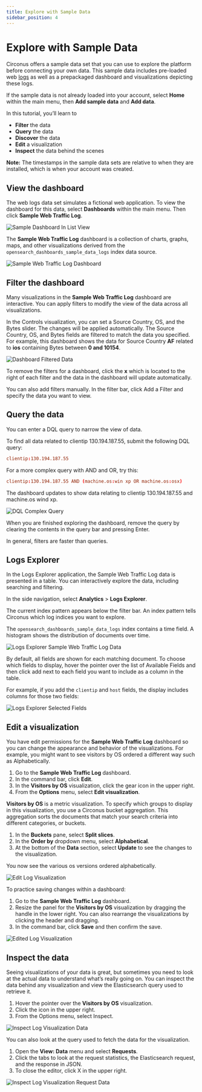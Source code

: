 ```yaml
---
title: Explore with Sample Data
sidebar_position: 4
---
```


# Explore with Sample Data

Circonus offers a sample data set that you can use to explore the platform before connecting your own data. This sample data includes pre-loaded web [logs](/circonus3/additional-resources/glossary/#log) as well as a prepackaged dashboard and visualizations depicting these logs.

If the sample data is not already loaded into your account, select **Home** within the main menu, then **Add sample data** and **Add data**.

In this tutorial, you’ll learn to

- **Filter** the data
- **Query** the data
- **Discover** the data
- **Edit** a visualization
- **Inspect** the data behind the scenes

**Note:** The timestamps in the sample data sets are relative to when they are installed, which is when your account was created.

## View the dashboard

The web logs data set simulates a fictional web application. To view the dashboard for this data, select **Dashboards** within the main menu. Then click **Sample Web Traffic Log**.

![Sample Dashboard In List View](../img/getting-started-sample_dashboard_in_list_view.png)

The **Sample Web Traffic Log** dashboard is a collection of charts, graphs, maps, and other visualizations derived from the `opensearch_dashboards_sample_data_logs` index data source.

![Sample Web Traffic Log Dashboard](../img/getting-started-sample_web_log_dashboard.png)

## Filter the dashboard

Many visualizations in the **Sample Web Traffic Log** dashboard are interactive. You can apply filters to modify the view of the data across all visualizations.

In the Controls visualization, you can set a Source Country, OS, and the Bytes slider. The changes will be applied automatically. The Source Country, OS, and Bytes fields are filtered to match the data you specified. For example, this dashboard shows the data for Source Country **AF** related to **ios** containing Bytes between **0 and 10154**.

![Dashboard Filtered Data](../img/getting-started-filtering_the_data_dashboard.png)

To remove the filters for a dashboard, click the **x** which is located to the right of each filter and the data in the dashboard will update automatically.

You can also add filters manually. In the filter bar, click Add a Filter and specify the data you want to view.

## Query the data

You can enter a DQL query to narrow the view of data.

To find all data related to clientip 130.194.187.55, submit the following DQL query:

```toml
clientip:130.194.187.55
```

For a more complex query with AND and OR, try this:

```toml
clientip:130.194.187.55 AND (machine.os:win xp OR machine.os:osx)
```

The dashboard updates to show data relating to clientip 130.194.187.55 and machine.os wind xp.

![DQL Complex Query](../img/getting-started-dql_complex_query.png)

When you are finished exploring the dashboard, remove the query by clearing the contents in the query bar and pressing Enter.

In general, filters are faster than queries.

## Logs Explorer

In the Logs Explorer application, the Sample Web Traffic Log data is presented in a table. You can interactively explore the data, including searching and filtering.

In the side navigation, select **Analytics** > **Logs Explorer**.

The current index pattern appears below the filter bar. An index pattern tells Circonus which log indices you want to explore.

The `opensearch_dashboards_sample_data_logs` index contains a time field. A histogram shows the distribution of documents over time.

![Logs Explorer Sample Web Traffic Log Data](../img/getting-started-log_explorer_sample_web_log_data.png)

By default, all fields are shown for each matching document. To choose which fields to display, hover the pointer over the list of Available Fields and then click add next to each field you want to include as a column in the table.

For example, if you add the `clientip` and `host` fields, the display includes columns for those two fields:

![Logs Explorer Selected Fields](../img/getting-started-log_explorer_selected_fields.png)

## Edit a visualization

You have edit permissions for the **Sample Web Traffic Log** dashboard so you can change the appearance and behavior of the visualizations. For example, you might want to see visitors by OS ordered a different way such as Alphabetically.

1. Go to the **Sample Web Traffic Log** dashboard.
2. In the command bar, click **Edit**.
3. In the **Visitors by OS** visualization, click the gear icon in the upper right.
4. From the **Options** menu, select **Edit visualization**.

**Visitors by OS** is a metric visualization. To specify which groups to display in this visualization, you use a Circonus bucket aggregation. This aggregation sorts the documents that match your search criteria into different categories, or buckets.

1. In the **Buckets** pane, select **Split slices**.
2. In the **Order by** dropdown menu, select **Alphabetical**.
3. At the bottom of the **Data** section, select **Update** to see the changes to the visualization.

You now see the various os versions ordered alphabetically.

![Edit Log Visualization](../img/getting-started-edit_log_visualization.png)

To practice saving changes within a dashboard:

1. Go to the **Sample Web Traffic Log** dashboard.
2. Resize the panel for the **Visitors by OS** visualization by dragging the handle in the lower right. You can also rearrange the visualizations by clicking the header and dragging.
3. In the command bar, click **Save** and then confirm the save.

![Edited Log Visualization](../img/getting-started-edited_log_visualization.png)

## Inspect the data

Seeing visualizations of your data is great, but sometimes you need to look at the actual data to understand what’s really going on. You can inspect the data behind any visualization and view the Elasticsearch query used to retrieve it.

1. Hover the pointer over the **Visitors by OS** visualization.
2. Click the icon in the upper right.
3. From the Options menu, select Inspect.

![Inspect Log Visualization Data](../img/getting-started-inspect_visualization_data.png)

You can also look at the query used to fetch the data for the visualization.

1. Open the **View: Data** menu and select **Requests**.
2. Click the tabs to look at the request statistics, the Elasticsearch request, and the response in JSON.
3. To close the editor, click X in the upper right.

![Inspect Log Visualization Request Data](../img/getting-started-inspect_visualization_request_data.png)
